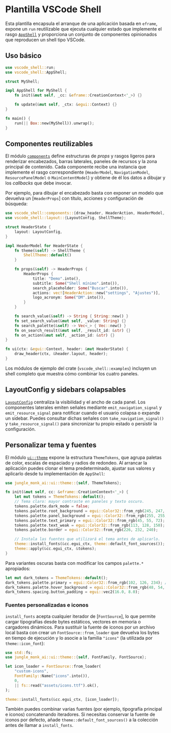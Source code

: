 # Plantilla VSCode Shell

Esta plantilla encapsula el arranque de una aplicación basada en `eframe`,
expone un `run` reutilizable que ejecuta cualquier estado que implemente el
rasgo [`AppShell`](src/lib.rs) y proporciona un conjunto de componentes
opinionados que reproducen un shell tipo VSCode.

## Uso básico

```rust
use vscode_shell::run;
use vscode_shell::AppShell;

struct MyShell;

impl AppShell for MyShell {
    fn init(&mut self, _cc: &eframe::CreationContext<'_>) {}

    fn update(&mut self, _ctx: &egui::Context) {}
}

fn main() {
    run(|| Box::new(MyShell)).unwrap();
}
```

## Componentes reutilizables

El módulo [`components`](src/components/mod.rs) define estructuras de _props_
y rasgos ligeros para renderizar encabezados, barras laterales, paneles de
recursos y la zona principal de contenido. Cada componente recibe una instancia
que implemente el rasgo correspondiente (`HeaderModel`, `NavigationModel`,
`ResourcePanelModel` o `MainContentModel`) y obtiene de él los datos a dibujar y
los _callbacks_ que debe invocar.

Por ejemplo, para dibujar el encabezado basta con exponer un modelo que devuelva
un [`HeaderProps`] con título, acciones y configuración de búsqueda:

```rust
use vscode_shell::components::{draw_header, HeaderAction, HeaderModel, HeaderProps};
use vscode_shell::layout::{LayoutConfig, ShellTheme};

struct HeaderState {
    layout: LayoutConfig,
}

impl HeaderModel for HeaderState {
    fn theme(&self) -> ShellTheme {
        ShellTheme::default()
    }

    fn props(&self) -> HeaderProps {
        HeaderProps {
            title: "Demo".into(),
            subtitle: Some("Shell mínimo".into()),
            search_placeholder: Some("Buscar".into()),
            actions: vec![HeaderAction::new("settings", "Ajustes")],
            logo_acronym: Some("DM".into()),
        }
    }

    fn search_value(&self) -> String { String::new() }
    fn set_search_value(&mut self, _value: String) {}
    fn search_palette(&self) -> Vec<_> { Vec::new() }
    fn on_search_result(&mut self, _result_id: &str) {}
    fn on_action(&mut self, _action_id: &str) {}
}

fn ui(ctx: &egui::Context, header: &mut HeaderState) {
    draw_header(ctx, &header.layout, header);
}
```

Los módulos de ejemplo del crate (`vscode_shell::examples`) incluyen un shell
completo que muestra cómo combinar los cuatro paneles.

## LayoutConfig y sidebars colapsables

[`LayoutConfig`](src/layout.rs) centraliza la visibilidad y el ancho de cada
panel. Los componentes laterales emiten señales mediante `emit_navigation_signal`
y `emit_resource_signal` para notificar cuando el usuario colapsa o expande un
sidebar. Puedes consultar dichas señales con `take_navigation_signal()` y
`take_resource_signal()` para sincronizar tu propio estado o persistir la
configuración.

## Personalizar tema y fuentes

El módulo [`ui::theme`](../../src/ui/theme.rs) expone la estructura
`ThemeTokens`, que agrupa paletas de color, escalas de espaciado y radios de
redondeo. Al arrancar la aplicación puedes clonar el tema predeterminado,
ajustar sus valores y aplicarlo desde tu implementación de `AppShell`:

```rust
use jungle_monk_ai::ui::theme::{self, ThemeTokens};

fn init(&mut self, cc: &eframe::CreationContext<'_>) {
    let mut tokens = ThemeTokens::default();
    // Tema claro: mayor contraste en paneles y texto oscuro.
    tokens.palette.dark_mode = false;
    tokens.palette.root_background = egui::Color32::from_rgb(245, 247, 250);
    tokens.palette.panel_background = egui::Color32::from_rgb(255, 255, 255);
    tokens.palette.text_primary = egui::Color32::from_rgb(45, 55, 72);
    tokens.palette.text_weak = egui::Color32::from_rgb(113, 128, 150);
    tokens.palette.border = egui::Color32::from_rgb(226, 232, 240);

    // Instala las fuentes que utilizará el tema antes de aplicarlo.
    theme::install_fonts(&cc.egui_ctx, theme::default_font_sources());
    theme::apply(&cc.egui_ctx, &tokens);
}
```

Para variantes oscuras basta con modificar los campos `palette.*` apropiados:

```rust
let mut dark_tokens = ThemeTokens::default();
dark_tokens.palette.primary = egui::Color32::from_rgb(102, 126, 234); // azul frío
dark_tokens.palette.hover_background = egui::Color32::from_rgb(48, 54, 70);
dark_tokens.spacing.button_padding = egui::vec2(16.0, 8.0);
```

### Fuentes personalizadas e iconos

`install_fonts` acepta cualquier iterador de [`FontSource`], lo que permite
cargar tipografías desde bytes estáticos, vectores en memoria o cargadores
dinámicos. Para sustituir la fuente de iconos por un archivo local basta con
crear un `FontSource::from_loader` que devuelva los bytes en tiempo de ejecución
y lo asocie a la familia `"icons"` (la utilizada por `theme::icon_font`):

```rust
use std::fs;
use jungle_monk_ai::ui::theme::{self, FontFamily, FontSource};

let icon_loader = FontSource::from_loader(
    "custom-icons",
    FontFamily::Name("icons".into()),
    0,
    || fs::read("assets/icons.ttf").ok(),
);

theme::install_fonts(&cc.egui_ctx, [icon_loader]);
```

También puedes combinar varias fuentes (por ejemplo, tipografía principal e
iconos) concatenando iteradores. Si necesitas conservar la fuente de iconos por
defecto, añade `theme::default_font_sources()` a la colección antes de llamar a
`install_fonts`.
